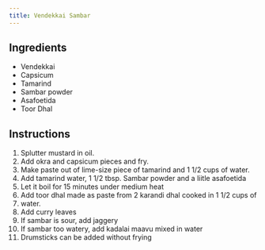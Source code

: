 ```yaml
---
title: Vendekkai Sambar
---
```


## Ingredients
- Vendekkai
- Capsicum
- Tamarind
- Sambar powder
- Asafoetida
- Toor Dhal

## Instructions
1. Splutter mustard in oil.
1. Add okra and capsicum pieces and fry.
1. Make paste out of lime-size piece of tamarind and 1 1/2 cups of water.
1. Add tamarind water, 1 1/2 tbsp. Sambar powder and a liitle asafoetida
1. Let it boil for 15 minutes under medium heat
1. Add toor dhal made as paste from 2 karandi dhal cooked in 1 1/2 cups of
1. water.
1. Add curry leaves
1. If sambar is sour, add jaggery
1. If sambar too watery, add kadalai maavu mixed in water
1. Drumsticks can be added without frying
